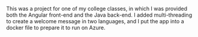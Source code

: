 This was a project for one of my college classes, in which I was provided both the Angular front-end and the Java back-end.
I added multi-threading to create a welcome message in two languages, and I put the app into a docker file to prepare it to run on Azure.
